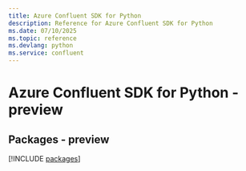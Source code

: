 ```yaml
---
title: Azure Confluent SDK for Python
description: Reference for Azure Confluent SDK for Python
ms.date: 07/10/2025
ms.topic: reference
ms.devlang: python
ms.service: confluent
---
```

# Azure Confluent SDK for Python - preview
## Packages - preview
[!INCLUDE [packages](confluent-index.md)]